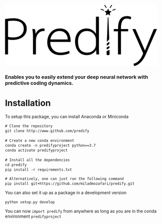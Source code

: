 ![alt text](predify_logo.png)
### Enables you to easily extend your deep neural network with predictive coding dynamics.

# Installation

To setup this package, you can install Anaconda or Miniconda
```
# Clone the repository
git clone http://www.github.com/predify

# Create a new conda environment
conda create -n predifyproject python==3.7
conda activate predifyproject

# Install all the dependencies
cd predify
pip install -r requirements.txt
```
```
# Alternatively, one can just run the following command
pip install git+https://github.com/miladmozafari/predify.git
```


You can also set it up as a package in a development version

```
python setup.py develop
```

You can now `import predify` from anywhere as long as you are in the conda environment `predifyproject`
